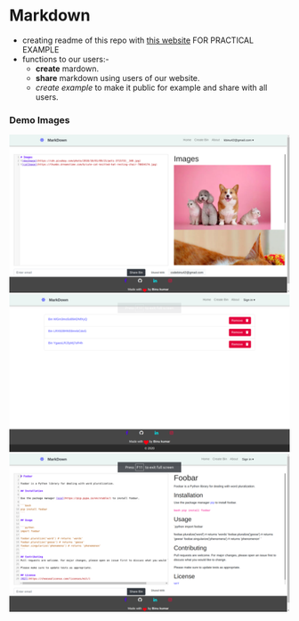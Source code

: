 # Markdown
- creating readme of this repo with [this website](https://gitreadme.herokuapp.com/) FOR PRACTICAL EXAMPLE
- functions to our users:-
	- **create** mardown.
    - **share** markdown using users of our website.
    - *create example* to make it public for example and share with all users.
    
### Demo Images
![image1](1.png)
![image2](2.png)
![image3](3.png)